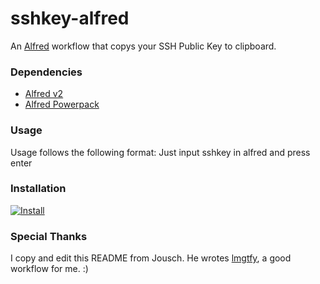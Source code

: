 sshkey-alfred
=============
An [Alfred](http://alfredapp.com) workflow that copys your SSH Public Key to clipboard.

### Dependencies
* [Alfred v2](http://alfredapp.com)
* [Alfred Powerpack](http://www.alfredapp.com/powerpack)

### Usage

Usage follows the following format:
Just input sshkey in alfred and press enter

### Installation
[![Install](https://raw.github.com/jousch/lmgtfy-alfredworkflow/master/Source/workflowicon.png)](https://github.com/adamwen829/sshkey-alfred/raw/master/SSHKey.alfredworkflow)

### Special Thanks
I copy and edit this README from Jousch. He wrotes [lmgtfy](https://github.com/jousch/lmgtfy-alfredworkflow), a good workflow for me. :)
